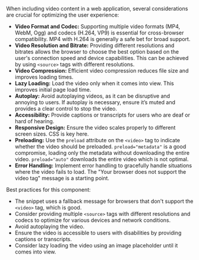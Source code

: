 When including video content in a web application, several considerations are crucial for optimizing the user experience:

*   **Video Format and Codec:** Supporting multiple video formats (MP4, WebM, Ogg) and codecs (H.264, VP9) is essential for cross-browser compatibility. MP4 with H.264 is generally a safe bet for broad support.
*   **Video Resolution and Bitrate:** Providing different resolutions and bitrates allows the browser to choose the best option based on the user's connection speed and device capabilities. This can be achieved by using `<source>` tags with different resolutions.
*   **Video Compression:** Efficient video compression reduces file size and improves loading times.
*   **Lazy Loading:** Load the video only when it comes into view. This improves initial page load time.
*   **Autoplay:** Avoid autoplaying videos, as it can be disruptive and annoying to users. If autoplay is necessary, ensure it’s muted and provides a clear control to stop the video.
*   **Accessibility:** Provide captions or transcripts for users who are deaf or hard of hearing.
*   **Responsive Design:** Ensure the video scales properly to different screen sizes.  CSS is key here.
*   **Preloading:** Use the `preload` attribute on the `<video>` tag to indicate whether the video should be preloaded. `preload="metadata"` is a good compromise, loading only the metadata without downloading the entire video.  `preload="auto"` downloads the entire video which is not optimal.
*   **Error Handling:** Implement error handling to gracefully handle situations where the video fails to load.  The "Your browser does not support the video tag" message is a starting point.

Best practices for this component:

*   The snippet uses a fallback message for browsers that don't support the `<video>` tag, which is good.
*   Consider providing multiple `<source>` tags with different resolutions and codecs to optimize for various devices and network conditions.
*   Avoid autoplaying the video.
*   Ensure the video is accessible to users with disabilities by providing captions or transcripts.
*   Consider lazy loading the video using an image placeholder until it comes into view.